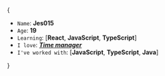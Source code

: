 {

* `Name`: **Jes015**
* `Age`: **19**
* `Learning`: [**React**, **JavaScript**, **TypeScript**]
* `I love`: ***[Time manager](https://time-manager-zeta.vercel.app/)***
* `I've worked with`: [**JavaScript**, **TypeScript**, **Java**]

}